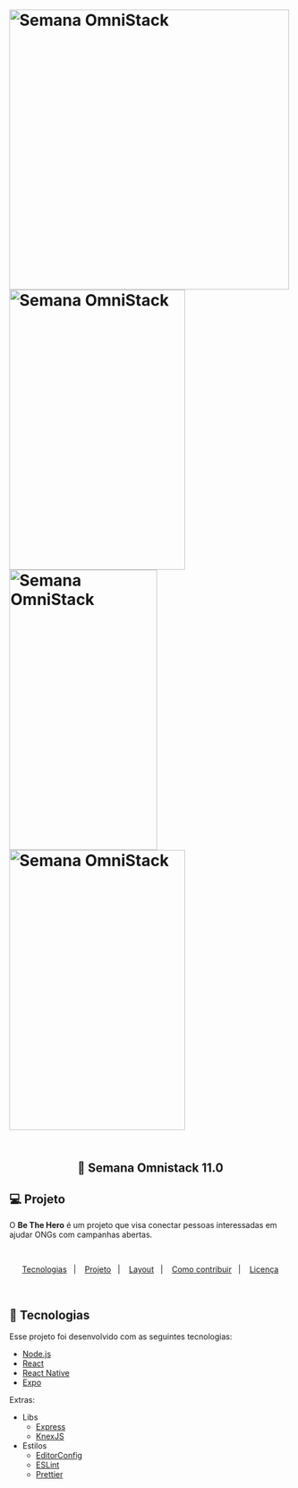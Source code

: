 <h1>
    <img alt="Semana OmniStack" src="https://lh3.googleusercontent.com/zyTifohOZLrOL7PB-757TtJItGprQwkLRhmDcOJ5hXapYLBcSpeD4ZE0tuYB5MPyTHwFmldaYFjQLbUDu-vQ70HcoGfpnah8VYilHbvWvh1xld_YNn8H59jhoyRkE2K6LxB3rzBxsQ=w1609-h784-no"  width=auto height=500 />
    <img alt="Semana OmniStack" src="https://lh3.googleusercontent.com/-ln7cSMth_Vk5rvRAug82aN71xT76d1ARMMo5D585jUCYn6Ieus-8gjOnaRmN97rsnjAjZdCWnPOfyMl-aCtouZeU4IClZqy1I07IVqJkSKPnB7jggSooyvLO55cmmfu7NevZwRiXf8NKRnqb5EpSHP-SzksTXezzQ6I2tvc_qn5u_AIYslfe3qJtE8FnOvayrT3RBvPBJRANsnGxW0v1Fvw6ENM1ydzRDVnKv5ZWLH9vKHDlpX4uAqOlXhSYlbtiUOTD2YlKsweVPK-MDEIi8L6qP_SB6vZ4XMuFSRdX_g2s2zpBH8VxeZEuTDahl03HGJGkahYLCs-DHmhm311dGB9sGgybPAEhmi0LTCm6bkmAc697kSsabFkknFobF3QVJVrqQizO8sKLkL2ei7V5-ObuZTqLROUWOFT75U4mg5w1wotjuYybkIzSX6VXAbmHIOSmLj3HojDo3E3uEm9NJxGvIMgyvcxAYsGR_X7nbKvmWFMdANaxff4HV91BNYiqbta8XHXB-a7jrE1wHOFq3NChxBB6OChQ-CnlTloDRt6bcy777WNNFaDkkwCN3ge2pakPNIdvYcKjdwB2Muv0Lm3A5urDHL3JwDC1Ex816RE2vD7Zjh1JIuiZ8etzmPXXAM_xVdPnb7dyuM-qV5omPdnv1GKlLOP9eA_RyBZ8PXWRnKDjlLcz_UOC89mW6llinMba8NiRhvSoGZtCJwF1LflELe-Nf_93p5op28yzZlp7eRQ=w567-h969-no" width=314 height=500   />
    <img alt="Semana OmniStack" src="https://lh3.googleusercontent.com/RmQ8Kc3Mdl-Y01MOAkbKQ1WZnMXytnCydiSmoawG_qLxCM1Ay4LzEqj04EvkjDID7z91VIqi04E_Y88J5nCv3WYcxqpi70GIXuOPia8RCLTdmsTFj4Dh8Isu3st-bVSozezo_CHv4Y6vGhK-Jq53bj553NUDzxmD5prZw--yBBKnyuixooHh-kd4liS4mb2EQPOu7elKUqM4feOCHeGAuTiM_U5RpSk7OoKaOVAuEjW9G_ZGH7c6olgtVzs-9xb5t1EUuurnYaVUPnBUMS3_W8TzTphs3oTHtHnOBihe-HCtWprOpGFajdakvl-ysKfFqWDwAnR3Yitnh3EdyPgtlx3F97VtV64Cy73zrsjeiqFyL3Z4jwcDhRegYs1eef0u7i60wr522BWiTuB2O75L7FzpadxRv78BnyU8GBN0uRcQbskjMeGiIGJkI_MFPN1oK6bPphDfFvw1X_ktI00SpycX7hHhyHjl1gJKGfo7PZQdhdAZ7LRNlVHM__J1g0JcmgLDcIJED8WloQ6_5kZtTAi1l4txjpyj9Ulza7OTqGn9nUyiXPLmUazA0tCtto3YFwPpEjfOptb12XSLTu8SUi8LYaBcY98y3N9yXv7eaKL-v0w33q7KJmUfR85CjqzQGVzS3fSxpNiMbb87XfLOfO-qNatNTk1QdX4sp2Cd49-1MXBL4fVUty2QoRE0_Mk11r4vEkJdkFWgcccmqq0YDgN7K8lhrOLKL8vT2MJHs-4SdZr8=w599-h969-no" width=264 height=500   />
    <img alt="Semana OmniStack" src="https://lh3.googleusercontent.com/rA40kHH3fDWNwFGf-9HvYHBlUqVMXMy6-7Q8DMeLFoawS5wa46clKQdo-aK_QdG99LgEJAVvbPt7ZfA53uFHiGCiBvqChrMDh-vGtH-YvGaF0NKB2EN-0iZbuvP-dF8Q4kxeqh135gDnoP5j5AJoSg9l9yGfY03yhjBSaFNY-EcLnk0Z3uuLL---BJyjSllr8xEzgLfVem5_6pylKEDzzY13TAkf8mltX8EAnyXyti5iY2C9iP0inMemL8q7zcdBbGxGEv_zZK91ZIxkUyt5dAA5B2sSzteMJ09KW23I1KmpEnTSaYUFGAAQl9SPGC6qJNMuKhZcbgNJHKyMaReuz4lV9_7HmUtSACo70BqKSxJnIZq4_vJs2TMAZBuZlK5mJDFaiOAfcJfYJaEtZFZAvOzU_ncojUEvxFwmUnrkeyO43IhppdxP0yFOuOSqWqNQtaHT6lQ9Fed2G3JIlcFbAyEnflWMFQXNzaDKxjXVcfJZkP0x9ymzQlgbhqfT3wsxkSE5hTR-HLyw-7a0dG4hMaC1G9G73VhyvEjdc8Xk5zaJiSmZ0ZOzrkfq1f0LQ-Hu9i5YnEZPOkDE6iu0XxtBFxztNbUN6-rHDi_UrMBrSPnVzKRFjqvSd5C9a5bZvAkBJyFos00HJbgXGkB2P-A5LAnhXUjwldziqzx-LE6tDmuEyBYjF1kB3A_MMPWb05O0yNCFFO8AwD7u4Wi6UHtivKi7lWKBJKU7oXB_MaeG6hUaXURG=w567-h969-no" width=314 height=500   />
    
</h1>

<h2 align="center">
  <br/>
  🚀 Semana Omnistack 11.0
</h2>

## 💻 Projeto

O **Be The Hero** é um projeto que visa conectar pessoas interessadas em ajudar ONGs com campanhas abertas.


<br/>

<p align="center">
  <a href="#rocket-tecnologias">Tecnologias</a>&nbsp;&nbsp;&nbsp;|&nbsp;&nbsp;&nbsp;
  <a href="#-projeto">Projeto</a>&nbsp;&nbsp;&nbsp;|&nbsp;&nbsp;&nbsp;
  <a href="#-layout">Layout</a>&nbsp;&nbsp;&nbsp;|&nbsp;&nbsp;&nbsp;
  <a href="#-como-contribuir">Como contribuir</a>&nbsp;&nbsp;&nbsp;|&nbsp;&nbsp;&nbsp;
  <a href="#memo-licença">Licença</a>
</p>

<br>

## :rocket: Tecnologias

Esse projeto foi desenvolvido com as seguintes tecnologias:

- [Node.js](https://nodejs.org/en/)
- [React](https://reactjs.org)
- [React Native](https://facebook.github.io/react-native/)
- [Expo](https://expo.io/)

Extras:

- Libs
  - [Express](https://expressjs.com/pt-br/)
  - [KnexJS](http://knexjs.org/)
- Estilos
  - [EditorConfig](https://editorconfig.org/)
  - [ESLint](https://eslint.org/)
  - [Prettier](https://prettier.io/)